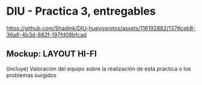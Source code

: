 # DIU - Practica 3, entregables



https://github.com/Shadink/DIU-huevosrotos/assets/116192882/1376ceb8-36a6-4b3d-882f-197fd08bfcad




## Mockup: LAYOUT HI-FI


(incluye) Valoración del equipo sobre la realización de esta práctica o los problemas surgidos
 
